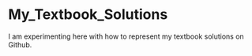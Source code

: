 # My_Textbook_Solutions

I am experimenting here with how to represent my textbook solutions on Github.
